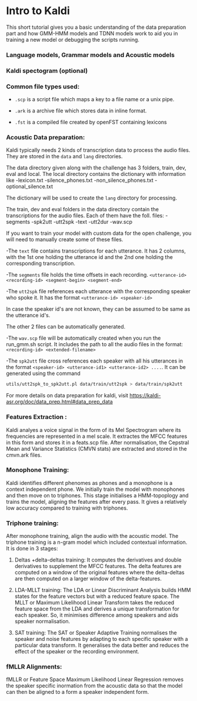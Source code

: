 # Intro to Kaldi
This short tutorial gives you a basic understanding of the data preparation part and how GMM-HMM models and TDNN models work to aid you in training a new model or debugging the scripts running.

### Language models, Grammar models and Acoustic models

### Kaldi spectogram (optional)

### Common file types used:
- `.scp` is a script file which maps a key to a file name or a unix pipe.

- `.ark` is a archive file which stores data in inline format.

- `.fst` is a compiled file created by openFST containing lexicons

### Acoustic Data preparation:
Kaldi typically needs 2 kinds of transcription data to process the audio files. They are stored in the `data` and `lang` directories.

The data directory given along with the challenge has 3 folders, train, dev, eval and local.
The local directory contains the dictionary with information like 
-lexicon.txt
-silence_phones.txt
-non_silence_phones.txt
-optional_silence.txt

The dictionary will be used to create the `lang` directory for processing.

The train, dev and eval folders in the data directory contain the transcriptions for the audio files.
Each of them have the foll. files:
-segments
-spk2utt
-utt2spk
-text
-utt2dur
-wav.scp

If you want to train your model with custom data for the open challenge, you will need to manually create some of these files.

-The `text` file contains transcriptions for each utterance. It has 2 columns, with the 1st one holding the utterance id and the 2nd one holding the corresponding transcription.

-The `segments` file holds the time offsets in each recording. `<utterance-id> <recording-id> <segment-begin> <segment-end>`

-The `utt2spk` file references each utterance with the corresponding speaker who spoke it. It has the format `<utterance-id> <speaker-id>`

In case the speaker id's are not known, they can be assumed to be same as the utterance id's.

The other 2 files can be automatically generated.

-The `wav.scp` file will be automatically created when you run the run_gmm.sh script. It includes the path to all the audio files in the format: `<recording-id> <extended-filename>`

-The `spk2utt` file cross references each speaker with all his utterances in the format `<speaker-id> <utterance-id1> <utterance-id2> ....`. It can be generated using the command 
```bash
utils/utt2spk_to_spk2utt.pl data/train/utt2spk > data/train/spk2utt
```

For more details on data preparation for kaldi, visit https://kaldi-asr.org/doc/data_prep.html#data_prep_data

### Features Extraction :

Kaldi analyes a voice signal in the form of its Mel Spectrogram where its frequencies are represented in a mel scale. It extractes the MFCC features in this form and stores it in a feats.scp file.
After normalisation, the Cepstral Mean and Variance Statistics (CMVN stats) are extracted and stored in the cmvn.ark files.

### Monophone Training:

Kaldi identifies different phenomes as phones and a monophone is a context independent phone. We initially train the model with monophones and then move on to triphones. This stage initialises a HMM-topoplogy and trains the model, aligning the features after every pass. It gives a relatively low accuracy compared to training with triphones.

### Triphone training:

After monophone training, align the audio with the acoustic model. The triphone training is a n-gram model which included contextual information. 
It is done in 3 stages:

1. Deltas +delta-deltas training:
It computes the derivatives and double derivatives to supplement the MFCC features. The delta features are computed on a window of the original features where the delta-deltas are then computed on a larger window of the delta-features. 

2. LDA-MLLT training: 
The LDA or Linear Discriminant Analysis builds HMM states for the feature vectors but with a reduced feature space. The MLLT or Maximum Likelihood Linear Transform takes the reduced feature space from the LDA and derives a unique transformation for each speaker. So, it minimises difference among speakers and aids speaker normalisation.

3. SAT training:
The SAT or Speaker Adaptive Training normalises the speaker and noise features by adapting to each specific speaker with a particular data transform. It generalises the data better and reduces the effect of the speaker or the recording environment.


### fMLLR Alignments:

fMLLR or Feature Space Maximum Likelihood Linear Regression removes the speaker specific inormation from the acoustic data so that the model can then be aligned to a form a speaker independent form.
